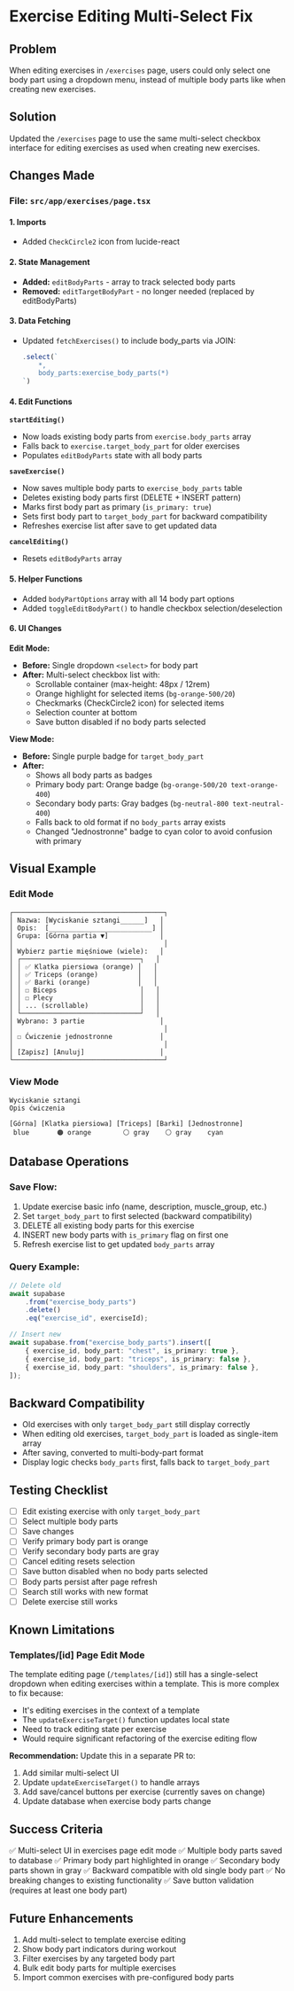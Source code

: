 # Exercise Editing Multi-Select Fix

## Problem

When editing exercises in `/exercises` page, users could only select one body part using a dropdown menu, instead of multiple body parts like when creating new exercises.

## Solution

Updated the `/exercises` page to use the same multi-select checkbox interface for editing exercises as used when creating new exercises.

## Changes Made

### File: `src/app/exercises/page.tsx`

#### 1. Imports

-   Added `CheckCircle2` icon from lucide-react

#### 2. State Management

-   **Added:** `editBodyParts` - array to track selected body parts
-   **Removed:** `editTargetBodyPart` - no longer needed (replaced by editBodyParts)

#### 3. Data Fetching

-   Updated `fetchExercises()` to include body_parts via JOIN:
    ```typescript
    .select(`
        *,
        body_parts:exercise_body_parts(*)
    `)
    ```

#### 4. Edit Functions

**`startEditing()`**

-   Now loads existing body parts from `exercise.body_parts` array
-   Falls back to `exercise.target_body_part` for older exercises
-   Populates `editBodyParts` state with all body parts

**`saveExercise()`**

-   Now saves multiple body parts to `exercise_body_parts` table
-   Deletes existing body parts first (DELETE + INSERT pattern)
-   Marks first body part as primary (`is_primary: true`)
-   Sets first body part to `target_body_part` for backward compatibility
-   Refreshes exercise list after save to get updated data

**`cancelEditing()`**

-   Resets `editBodyParts` array

#### 5. Helper Functions

-   Added `bodyPartOptions` array with all 14 body part options
-   Added `toggleEditBodyPart()` to handle checkbox selection/deselection

#### 6. UI Changes

**Edit Mode:**

-   **Before:** Single dropdown `<select>` for body part
-   **After:** Multi-select checkbox list with:
    -   Scrollable container (max-height: 48px / 12rem)
    -   Orange highlight for selected items (`bg-orange-500/20`)
    -   Checkmarks (CheckCircle2 icon) for selected items
    -   Selection counter at bottom
    -   Save button disabled if no body parts selected

**View Mode:**

-   **Before:** Single purple badge for `target_body_part`
-   **After:**
    -   Shows all body parts as badges
    -   Primary body part: Orange badge (`bg-orange-500/20 text-orange-400`)
    -   Secondary body parts: Gray badges (`bg-neutral-800 text-neutral-400`)
    -   Falls back to old format if no `body_parts` array exists
    -   Changed "Jednostronne" badge to cyan color to avoid confusion with primary

## Visual Example

### Edit Mode

```
┌──────────────────────────────────────┐
│ Nazwa: [Wyciskanie sztangi______]   │
│ Opis:  [__________________________] │
│ Grupa: [Górna partia ▼]             │
│                                      │
│ Wybierz partie mięśniowe (wiele):   │
│ ┌──────────────────────────────┐   │
│ │ ✅ Klatka piersiowa (orange) │   │
│ │ ✅ Triceps (orange)          │   │
│ │ ✅ Barki (orange)            │   │
│ │ ☐ Biceps                     │   │
│ │ ☐ Plecy                      │   │
│ │ ... (scrollable)             │   │
│ └──────────────────────────────┘   │
│ Wybrano: 3 partie                   │
│                                      │
│ ☐ Ćwiczenie jednostronne            │
│                                      │
│ [Zapisz] [Anuluj]                   │
└──────────────────────────────────────┘
```

### View Mode

```
Wyciskanie sztangi
Opis ćwiczenia

[Górna] [Klatka piersiowa] [Triceps] [Barki] [Jednostronne]
 blue       🟠 orange        ⚪ gray    ⚪ gray    cyan
```

## Database Operations

### Save Flow:

1. Update exercise basic info (name, description, muscle_group, etc.)
2. Set `target_body_part` to first selected (backward compatibility)
3. DELETE all existing body parts for this exercise
4. INSERT new body parts with `is_primary` flag on first one
5. Refresh exercise list to get updated `body_parts` array

### Query Example:

```typescript
// Delete old
await supabase
    .from("exercise_body_parts")
    .delete()
    .eq("exercise_id", exerciseId);

// Insert new
await supabase.from("exercise_body_parts").insert([
    { exercise_id, body_part: "chest", is_primary: true },
    { exercise_id, body_part: "triceps", is_primary: false },
    { exercise_id, body_part: "shoulders", is_primary: false },
]);
```

## Backward Compatibility

-   Old exercises with only `target_body_part` still display correctly
-   When editing old exercises, `target_body_part` is loaded as single-item array
-   After saving, converted to multi-body-part format
-   Display logic checks `body_parts` first, falls back to `target_body_part`

## Testing Checklist

-   [ ] Edit existing exercise with only `target_body_part`
-   [ ] Select multiple body parts
-   [ ] Save changes
-   [ ] Verify primary body part is orange
-   [ ] Verify secondary body parts are gray
-   [ ] Cancel editing resets selection
-   [ ] Save button disabled when no body parts selected
-   [ ] Body parts persist after page refresh
-   [ ] Search still works with new format
-   [ ] Delete exercise still works

## Known Limitations

### Templates/[id] Page Edit Mode

The template editing page (`/templates/[id]`) still has a single-select dropdown when editing exercises within a template. This is more complex to fix because:

-   It's editing exercises in the context of a template
-   The `updateExerciseTarget()` function updates local state
-   Need to track editing state per exercise
-   Would require significant refactoring of the exercise editing flow

**Recommendation:** Update this in a separate PR to:

1. Add similar multi-select UI
2. Update `updateExerciseTarget()` to handle arrays
3. Add save/cancel buttons per exercise (currently saves on change)
4. Update database when exercise body parts change

## Success Criteria

✅ Multi-select UI in exercises page edit mode
✅ Multiple body parts saved to database
✅ Primary body part highlighted in orange
✅ Secondary body parts shown in gray
✅ Backward compatible with old single body part
✅ No breaking changes to existing functionality
✅ Save button validation (requires at least one body part)

## Future Enhancements

1. Add multi-select to template exercise editing
2. Show body part indicators during workout
3. Filter exercises by any targeted body part
4. Bulk edit body parts for multiple exercises
5. Import common exercises with pre-configured body parts
